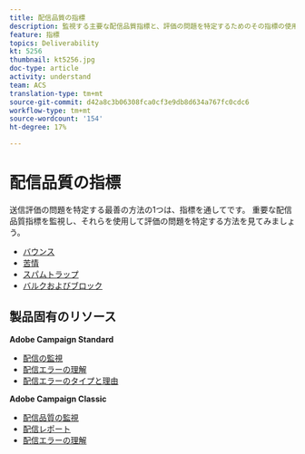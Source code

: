 ```yaml
---
title: 配信品質の指標
description: 監視する主要な配信品質指標と、評価の問題を特定するためのその指標の使用方法を理解します。
feature: 指標
topics: Deliverability
kt: 5256
thumbnail: kt5256.jpg
doc-type: article
activity: understand
team: ACS
translation-type: tm+mt
source-git-commit: d42a8c3b06308fca0cf3e9db8d634a767fc0cdc6
workflow-type: tm+mt
source-wordcount: '154'
ht-degree: 17%

---
```



# 配信品質の指標

送信評価の問題を特定する最善の方法の1つは、指標を通してです。 重要な配信品質指標を監視し、それらを使用して評価の問題を特定する方法を見てみましょう。

* [バウンス](/help/metrics/bounces.md)
* [苦情](/help/metrics/complaints.md)
* [スパムトラップ](/help/metrics/spam-traps.md)
* [バルクおよびブロック](/help/metrics/bulking-and-blocking.md)

## 製品固有のリソース

**Adobe Campaign Standard**

* [配信の監視](https://experienceleague.adobe.com/docs/campaign-standard/using/testing-and-sending/monitoring-messages/monitoring-a-delivery.html?lang=en#testing-and-sending)
* [配信エラーの理解](https://experienceleague.adobe.com/docs/campaign-standard/using/testing-and-sending/monitoring-messages/understanding-delivery-failures.html?lang=en#about-delivery-failures)
* [配信エラーのタイプと理由](https://experienceleague.adobe.com/docs/campaign-standard/using/testing-and-sending/monitoring-messages/understanding-delivery-failures.html?lang=en#delivery-failure-types-and-reasons)

**Adobe Campaign Classic**

* [配信品質の監視](https://experienceleague.adobe.com/docs/campaign-standard/using/testing-and-sending/managing-deliverability/monitor-deliverability.html)
* [配信レポート](https://experienceleague.adobe.com/docs/campaign-classic/using/reporting/reports-on-deliveries/delivery-reports.html)
* [配信エラーの理解](https://experienceleague.adobe.com/docs/campaign-classic/using/sending-messages/monitoring-deliveries/understanding-delivery-failures.html?lang=en#sending-messages)
